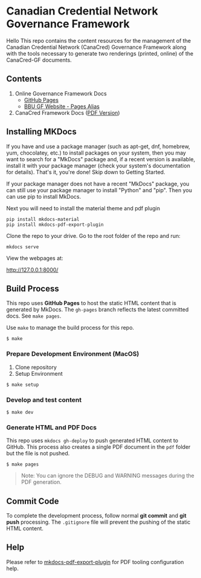 # Canadian Credential Network Governance Framework

Hello
This repo contains the content resources for the management of the Canadian Credential Network (CanaCred) Governance Framework along with the tools necessary to generate two renderings (printed, online) of the CanaCred-GF documents.

## Contents

1. Online Governance Framework Docs
    * [GitHub Pages](https://bedrock-consortium.github.io/bbu-gf/)
    * [BBU GF Website - Pages Alias](https://bbu.bedrockconsortium.org/)
2. CanaCred Framework Docs ([PDF Version](https://https://pages.github.com/bedrock-consortium/bbu-gf/raw/master/pdf/bedrock-business-utility-gf.pdf))

## Installing MKDocs
If you have and use a package manager (such as apt-get, dnf, homebrew, yum, chocolatey, etc.) to install packages on your system, then you may want to search for a "MkDocs" package and, if a recent version is available, install it with your package manager (check your system's documentation for details). That's it, you're done! Skip down to Getting Started.

If your package manager does not have a recent "MkDocs" package, you can still use your package manager to install "Python" and "pip". Then you can use pip to install MkDocs.

Next you will need to install the material theme and pdf plugin
```
pip install mkdocs-material
pip install mkdocs-pdf-export-plugin
```

Clone the repo to your drive.  Go to the root folder of the repo and run:
```
mkdocs serve
```
View the webpages at:

http://127.0.0.1:8000/

## Build Process
This repo uses **GitHub Pages** to host the static HTML content that is generated by MkDocs. The ```gh-pages``` branch reflects the latest committed docs. See ```make pages```.

Use  ```make``` to manage the build process for this repo.

```
$ make
```

### Prepare Development Environment (MacOS)

1. Clone repository
2. Setup Environment

```
$ make setup
```

### Develop and test content

```
$ make dev
```

### Generate HTML and PDF Docs
This repo uses ```mkdocs gh-deploy``` to push generated HTML content to GitHub. This process also creates a single PDF document in the ```pdf``` folder but the file is not pushed.

```
$ make pages
```
>Note: You can ignore the DEBUG and WARNING messages during the PDF generation.

## Commit Code
To complete the development process, follow normal **git commit** and **git push** processing. The ```.gitignore``` file will prevent the pushing of the static HTML content.


## Help
Please refer to [mkdocs-pdf-export-plugin](https://github.com/zhaoterryy/mkdocs-pdf-export-plugin) for PDF tooling configuration help.
